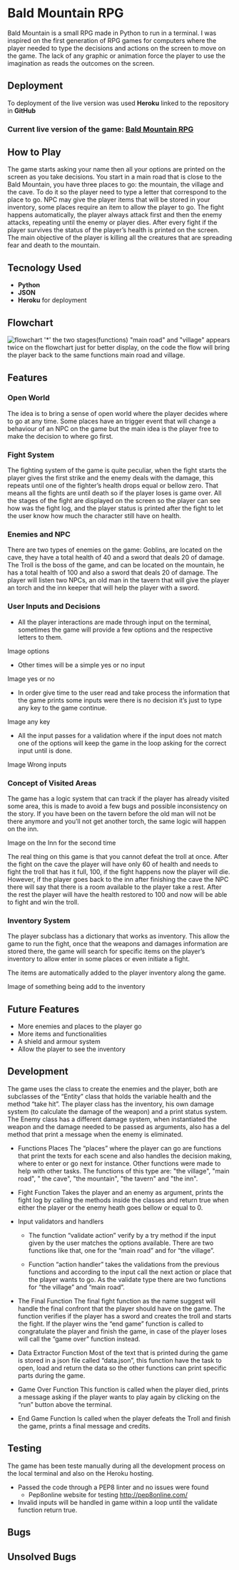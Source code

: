 # Bald Mountain RPG

Bald Mountain is a small RPG made in Python to run in a terminal. I was inspired on the first generation of RPG games for computers where the player needed to type the decisions and actions on the screen to move on the game. The lack of any graphic or animation force the player to use the imagination as reads the outcomes on the screen.

## Deployment
To deployment of the live version was used **Heroku** linked to the repository in **GitHub**
### Current live version of the game: [Bald Mountain RPG](https://bald-mountain-rpg.herokuapp.com/)



## How to Play
 The game starts asking your name then all your options are printed on the screen as you take decisions. You start in a main road that is close to the Bald Mountain, you have three places to go: the mountain, the village and the cave. To do it so the player need to type a letter that correspond to the place to go. NPC may give the player items that will be stored in your inventory, some places require an item to allow the player to go.  The fight happens automatically, the player always attack first and then the enemy attacks, repeating until the enemy or player dies. After every fight if the player survives the status of the player’s health is printed on the screen. The main objective of the player is killing all the creatures that are spreading fear and death to the mountain.

## Tecnology Used
- **Python** 
- **JSON**
- **Heroku** for deployment

## Flowchart

![flowchart](/docs/rpg_flowchart.png)
'*' the two stages(functions) "main road" and "village" appears twice on the flowchart just for better display, on the code the flow will bring the player back to the same functions main road and village.
## Features
### Open World
The idea is to bring a sense of open world where the player decides where to go at any time. Some places have an trigger event that will change a behaviour of an NPC on the game but the main idea is the player free to make the decision to where go first.
### Fight System
The fighting system of the game is quite peculiar, when the fight starts the player gives the first strike and the enemy deals with the damage, this repeats until one of the fighter’s health drops equal or bellow zero. That means all the fights are until death so if the player loses is game over. All the stages of the fight are displayed on the screen so the player can see how was the fight log, and the player status is printed after the fight to let the user know how much the character still have on health.
### Enemies and NPC
There are two types of enemies on the game: Goblins, are located on the cave, they have a total health of 40 and a sword that deals 20 of damage. The Troll is the boss of the game, and can be located on the mountain, he has a total health of 100 and also a sword that deals 20 of damage. The player will listen two NPCs, an old man in the tavern that will give the player an torch and the inn keeper that will help the player with a sword.
### User Inputs and Decisions
- All the player interactions are made through input on the terminal, sometimes the game will provide a few options and the respective letters to them.

Image options

- Other times will be a simple yes or no input

Image yes or no

- In order give time to the user read and take process the information that the game prints some inputs were there is no decision it’s just to type any key to the game continue.

Image any key

- All the input passes for a validation where if the input does not match one of the options will keep the game in the loop asking for the correct input until is done.

Image Wrong inputs

### Concept of Visited Areas
The game has a logic system that can track if the player has already visited some area, this is made to avoid a few bugs and possible inconsistency on the story. If you have been on the tavern before the old man will not be there anymore and you’ll not get another torch, the same logic will happen on the inn.

Image on the Inn for the second time

The real thing on this game is that you cannot defeat the troll at once. After the fight on the cave the player will have only 60 of health and needs to fight the troll that has it full, 100, if the fight happens now the player will die. However, if the player goes back to the inn after finishing the cave the NPC there will say that there is a room available to the player take a rest. After the rest the player will have the health restored to 100 and now will be able to fight and win the troll.

### Inventory System
The player subclass has a dictionary that works as inventory. This allow the game to run the fight, once that the weapons and damages information are stored there, the game will search for specific items on the player’s inventory to allow enter in some places or even initiate a fight. 

The items are automatically added to the player inventory along the game.

Image of something being add to the inventory 


## Future Features
- More enemies and places to the player go
- More items and functionalities
- A shield and armour system
- Allow the player to see the inventory

## Development 
The game uses the class to create the enemies and the player, both are subclasses of the “Entity” class that holds the variable health and the method “take hit”. The player class has the inventory, his own damage system (to calculate the damage of the weapon) and a print status system. The Enemy class has a different damage system, when instantiated the weapon and the damage needed to be passed as arguments, also has a del method that print a message when the enemy is eliminated.
- Functions Places
The “places” where the player can go are functions that print the texts for each scene and also handles the decision making, where to enter or go next for instance. Other functions were made to help with other tasks. The functions of this type are: "the village", "main road", " the cave", "the mountain", "the tavern" and "the inn".
- Fight Function
Takes the player and an enemy as argument, prints the fight log by calling the methods inside the classes and return true when either the player or the enemy heath goes bellow or equal to 0.
- Input validators and handlers
  - The function “validate action” verify by a try method if the input given by the user matches the options available. There are two functions like that, one for the “main road” and for “the village”.

  - Function “action handler” takes the validations from the previous functions and according to the input call the next action or place that the player wants to go. As the validate type there are two functions for “the village” and “main road”.
  
- The Final Function
The final fight function as the name suggest will handle the final confront that the player should have on the game. The function verifies if the player has a sword and creates the troll and starts the fight. If the player wins the “end game” function is called to congratulate the player and finish the game, in case of the player loses will call the “game over” function instead.

- Data Extractor Function 
Most of the text that is printed during the game is stored in a json file called “data.json”, this function have the task to open, load and return the data so the other functions can print specific parts during the game.

- Game Over Function
This function is called when the player died, prints a message asking if the player wants to play again by clicking on the “run” button above the terminal.

- End Game Function
Is called when the player defeats the Troll and finish the game, prints a final message and credits.

## Testing
The game has been teste manually during all the development process on the local terminal and also on the Heroku hosting.
- Passed the code through a PEP8 linter and no issues were found
  - Pep8online website for testing http://pep8online.com/
- Invalid inputs will be handled in game within a loop until the validate function return true.

## Bugs

## Unsolved Bugs










